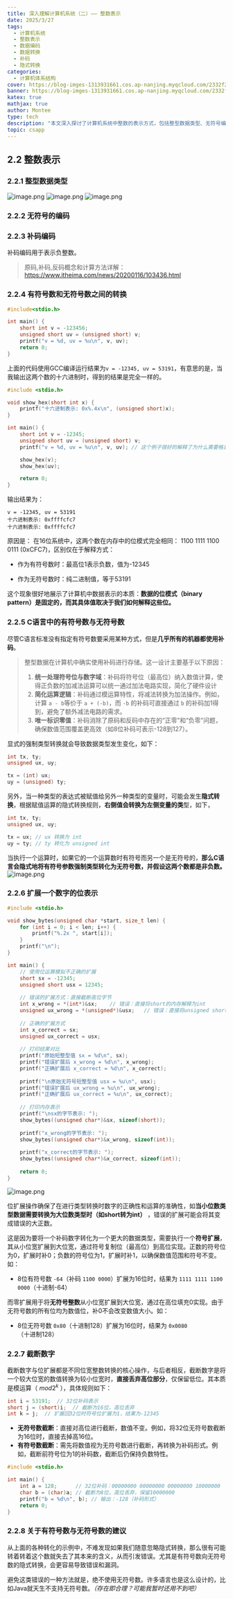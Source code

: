 ```yaml
---
title: 深入理解计算机系统（二）—— 整数表示
date: 2025/3/27
tags:
  - 计算机系统
  - 整数表示
  - 数据编码
  - 数据转换
  - 补码
  - 隐式转换
categories:
  - 计算机体系结构
cover: https://blog-imges-1313931661.cos.ap-nanjing.myqcloud.com/2332f23507cda82458edd3e4de5acbc5bac632ef1b139-MmjdkO_fw1200.jpeg
banner: https://blog-imges-1313931661.cos.ap-nanjing.myqcloud.com/2332f23507cda82458edd3e4de5acbc5bac632ef1b139-MmjdkO_fw1200.jpeg
katex: true
mathjax: true
author: Montee
type: tech
description: "本文深入探讨了计算机系统中整数的表示方式，包括整型数据类型、无符号编码和补码编码。文章通过代码示例解释了有符号数和无符号数之间的转换，以及它们在内存中的位模式和解释方式的差异。强调了数据的位模式是固定的，而其值取决于解释方式。最后指出，尽管C语言标准未指定有符号数的表示方式，但几乎所有机器都使用补码。"
topic: csapp
---
```


## 2.2 整数表示

### 2.2.1 整型数据类型
![image.png](https://blog-imges-1313931661.cos.ap-nanjing.myqcloud.com/20250327220822.png)
![image.png](https://blog-imges-1313931661.cos.ap-nanjing.myqcloud.com/20250327220834.png)
![image.png](https://blog-imges-1313931661.cos.ap-nanjing.myqcloud.com/20250327221012.png)

### 2.2.2 无符号的编码

### 2.2.3 补码编码
补码编码用于表示负整数。

> 原码,补码,反码概念和计算方法详解：https://www.itheima.com/news/20200116/103436.html

### 2.2.4 有符号数和无符号数之间的转换

```CPP
#include<stdio.h> 

int main() {
	short int v = -123456;
	unsigned short uv = (unsigned short) v;
	printf("v = %d, uv = %u\n", v, uv);
	return 0;
}       
```

上面的代码使用GCC编译运行结果为`v = -12345, uv = 53191`，有意思的是，当我输出这两个数的十六进制时，得到的结果是完全一样的。
```cpp
#include <stdio.h>

void show_hex(short int x) {
    printf("十六进制表示: 0x%.4x\n", (unsigned short)x);
}

int main() {
    short int v = -12345;
    unsigned short uv = (unsigned short) v;
    printf("v = %d, uv = %u\n", v, uv); // 这个例子很好的解释了为什么需要格式说明符

    show_hex(v);
    show_hex(uv);

    return 0;
}
```

输出结果为：
```
v = -12345, uv = 53191
十六进制表示: 0xffffcfc7
十六进制表示: 0xffffcfc7
```
原因是：
在16位系统中，这两个数在内存中的位模式完全相同： 1100 1111 1100 0111 (0xCFC7)，区别仅在于解释方式：

* 作为有符号数时：最高位1表示负数，值为-12345
- 作为无符号数时：纯二进制值，等于53191

这个现象很好地展示了计算机中数据表示的本质：**数据的位模式（binary pattern）是固定的，而其具体值取决于我们如何解释这些位。**

### 2.2.5 C语言中的有符号数与无符号数
尽管C语言标准没有指定有符号数要采用某种方式，但是**几乎所有的机器都使用补码**。

> 整型数据在计算机中确实使用补码进行存储。这一设计主要基于以下原因：
> 1. **统一处理符号位与数字域**：补码将符号位（最高位）纳入数值计算，使得正负数的加减法运算可以统一通过加法电路实现，简化了硬件设计
> 2. **简化运算逻辑**：补码通过模运算特性，将减法转换为加法操作。例如，计算 `a - b`等价于 `a + (-b)`，而 `-b` 的补码可直接通过 `b` 的补码加1得到，避免了额外减法电路的需求。
> 3. **唯一标识零值**：补码消除了原码和反码中存在的“正零”和“负零”问题，确保数值范围覆盖更高效（如8位补码可表示-128到127）。


显式的强制类型转换就会导致数据类型发生变化，如下：
```cpp
int tx, ty;
unsigned ux, uy;

tx = (int) ux;
uy = (unsigned) ty;
```

另外，当一种类型的表达式被赋值给另外一种类型的变量时，可能会发生**隐式转换**，根据赋值运算的隐式转换规则，**右侧值会转换为左侧变量的类**型，如下，
```cpp
int tx, ty;
unsigned ux, uy;

tx = ux; // ux 转换为 int
uy = ty; // ty 转化为 unsigned int
```

当执行一个运算时，如果它的一个运算数时有符号而另一个是无符号的，**那么C语言会隐式地将有符号参数强制类型转化为无符号数，并假设这两个数都是非负数。**
![image.png](https://blog-imges-1313931661.cos.ap-nanjing.myqcloud.com/20250328225655.png)

### 2.2.6 扩展一个数字的位表示
```cpp
#include <stdio.h>

void show_bytes(unsigned char *start, size_t len) {
    for (int i = 0; i < len; i++) {
        printf("%.2x ", start[i]);
    }
    printf("\n");
}

int main() {
    // 使用位运算模拟不正确的扩展
    short sx = -12345;       
    unsigned short usx = 12345;  
    
    // 错误的扩展方式：直接截断高位字节
    int x_wrong = *(int*)&sx;    // 错误：直接将short的内存解释为int
    unsigned ux_wrong = *(unsigned*)&usx;   // 错误：直接将unsigned short的内存解释为unsigned
    
    // 正确的扩展方式
    int x_correct = sx;      
    unsigned ux_correct = usx;   
    
    // 打印结果对比
    printf("原始短整型值 sx = %d\n", sx);
    printf("错误扩展后 x_wrong = %d\n", x_wrong);
    printf("正确扩展后 x_correct = %d\n", x_correct);
    
    printf("\n原始无符号短整型值 usx = %u\n", usx);
    printf("错误扩展后 ux_wrong = %u\n", ux_wrong);
    printf("正确扩展后 ux_correct = %u\n", ux_correct);
    
    // 打印内存表示
    printf("\nsx的字节表示: ");
    show_bytes((unsigned char*)&sx, sizeof(short));
    
    printf("x_wrong的字节表示: ");
    show_bytes((unsigned char*)&x_wrong, sizeof(int));
    
    printf("x_correct的字节表示: ");
    show_bytes((unsigned char*)&x_correct, sizeof(int));
    
    return 0;
}
```

![image.png](https://blog-imges-1313931661.cos.ap-nanjing.myqcloud.com/20250328232040.png)


位扩展操作确保了在进行类型转换时数字的正确性和运算的准确性，如**当小位数类型数据需要转换为大位数类型时（如short转为int）** ，错误的扩展可能会将其变成错误的大正数。

这是因为要将一个补码数字转化为一个更大的数据类型，需要执行一个**符号扩展**，其从小位宽扩展到大位宽，通过符号复制位（最高位）到高位实现。正数的符号位为0，扩展时补0；负数的符号位为1，扩展时补1，以确保数值范围和符号不变。如：
* 8位有符号数 `-64`（补码 `1100 0000`）扩展为16位时，结果为 `1111 1111 1100 0000`（十进制-64）

而零扩展用于将**无符号整数**从小位宽扩展到大位宽，通过在高位填充0实现。由于无符号数的所有位均为数值位，补0不会改变数值大小。如：
* 8位无符号数 `0x80`（十进制128）扩展为16位时，结果为 `0x0080`（十进制128）

### 2.2.7 截断数字

截断数字与位扩展都是不同位宽整数转换的核心操作，与后者相反，截断数字是将一个较大位宽的数值转换为较小位宽时，​**直接丢弃高位部分**，仅保留低位。其本质是模运算（ $mod 2^k$ ），具体规则如下：

```cpp
int i = 53191;  // 32位补码表示
short j = (short)i;  // 截断为16位，高位丢弃
int k = j;  // 扩展回32位时符号位扩展为1，结果为-12345
```

- **无符号数截断**：直接对高位进行截断，数值不变。例如，将32位无符号数截断为16位时，直接去掉高16位。
- ​**有符号数截断**：需先将数值视为无符号数进行截断，再转换为补码形式。例如，截断前符号位为1的补码数，截断后仍保持负数特性。
```cpp
#include <stdio.h>

int main() {
    int a = 128;      // 32位补码：00000000 00000000 00000000 10000000
    char b = (char)a; // 截断为8位，高位丢弃，保留10000000
    printf("b = %d\n", b); // 输出：-128（补码形式）
    return 0;
}
```


### 2.2.8 关于有符号数与无符号数的建议

从上面的各种转化的示例中，不难发现如果我们随意忽略隐式转换，那么很有可能转着转着这个数就失去了其本来的含义，从而引发错误。尤其是有符号数向无符号数的隐式转换，会更容易导致错误和漏洞。

避免这类错误的一种方法就是，绝不使用无符号数。许多语言也是这么设计的，比如Java就天生不支持无符号数。*（存在即合理？可能我暂时还用不到吧）*
